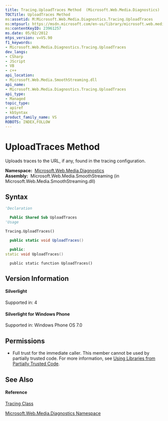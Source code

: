 ```yaml
---
title: Tracing.UploadTraces Method  (Microsoft.Web.Media.Diagnostics)
TOCTitle: UploadTraces Method
ms:assetid: M:Microsoft.Web.Media.Diagnostics.Tracing.UploadTraces
ms:mtpsurl: https://msdn.microsoft.com/en-us/library/microsoft.web.media.diagnostics.tracing.uploadtraces(v=VS.90)
ms:contentKeyID: 23961257
ms.date: 05/02/2012
mtps_version: v=VS.90
f1_keywords:
- Microsoft.Web.Media.Diagnostics.Tracing.UploadTraces
dev_langs:
- CSharp
- JScript
- VB
- c++
api_location:
- Microsoft.Web.Media.SmoothStreaming.dll
api_name:
- Microsoft.Web.Media.Diagnostics.Tracing.UploadTraces
api_type:
- Managed
topic_type:
- apiref
- kbSyntax
product_family_name: VS
ROBOTS: INDEX,FOLLOW
---
```


# UploadTraces Method

Uploads traces to the URL, if any, found in the tracing configuration.

**Namespace:**  [Microsoft.Web.Media.Diagnostics](microsoft-web-media-diagnostics-namespace_1.md)  
**Assembly:**  Microsoft.Web.Media.SmoothStreaming (in Microsoft.Web.Media.SmoothStreaming.dll)

## Syntax

``` vb
'Declaration

  Public Shared Sub UploadTraces
'Usage

Tracing.UploadTraces()
```

``` csharp
  public static void UploadTraces()
```

``` c++
  public:
static void UploadTraces()
```

``` jscript
  public static function UploadTraces()
```

## Version Information

#### Silverlight

Supported in: 4  

#### Silverlight for Windows Phone

Supported in: Windows Phone OS 7.0  

## Permissions

  - Full trust for the immediate caller. This member cannot be used by partially trusted code. For more information, see [Using Libraries from Partially Trusted Code](https://msdn.microsoft.com/en-us/library/8skskf63\(v=vs.90\)).

## See Also

#### Reference

[Tracing Class](tracing-class-microsoft-web-media-diagnostics_1.md)

[Microsoft.Web.Media.Diagnostics Namespace](microsoft-web-media-diagnostics-namespace_1.md)

